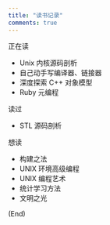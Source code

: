 ```yaml
---
title: "读书记录"
comments: true
---
```


正在读

* Unix 内核源码剖析
* 自己动手写编译器、链接器
* 深度探索 C++ 对象模型
* Ruby 元编程

读过

* STL 源码剖析

想读

* 构建之法
* UNIX 环境高级编程
* UNIX 编程艺术
* 统计学习方法
* 文明之光

(End)
